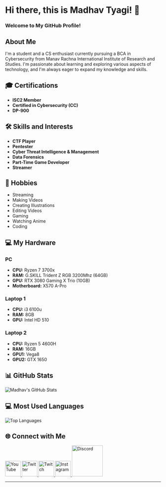 # Hi there, this is Madhav Tyagi! 👋
### Welcome to My GitHub Profile!

## About Me
I'm a student and a CS enthusiast currently pursuing a BCA in Cybersecurity from Manav Rachna International Institute of Research and Studies. I'm passionate about learning and exploring various aspects of technology, and I'm always eager to expand my knowledge and skills.

## 🎓 Certifications
- **ISC2 Member**
- **Certified in Cybersecurity (CC)**
- **DP-900**

## 🛠 Skills and Interests
- **CTF Player**
- **Pentester**
- **Cyber Threat Intelligence & Management**
- **Data Forensics**
- **Part-Time Game Developer**
- **Streamer**

## 🎨 Hobbies
- Streaming
- Making Videos
- Creating Illustrations
- Editing Videos
- Gaming
- Watching Anime
- Coding

## 💻 My Hardware
### PC
- **CPU:** Ryzen 7 3700x
- **RAM:** G.SKILL Trident Z RGB 3200Mhz (64GB)
- **GPU:** RTX 3080 Gaming X Trio (10GB)
- **Motherboard:** X570 A-Pro

### Laptop 1
- **CPU:** i3 6100u
- **RAM:** 8GB
- **GPU:** Intel HD 510

### Laptop 2
- **CPU:** Ryzen 5 4600H
- **RAM:** 16GB
- **GPU1:** Vega8
- **GPU2:** GTX 1650

## 📊 GitHub Stats

![Madhav's GitHub Stats](https://github-readme-stats.vercel.app/api?username=AreyMadhav&show_icons=true&theme=radical)

## 💻 Most Used Languages

![Top Languages](https://github-readme-stats.vercel.app/api/top-langs/?username=AreyMadhav&layout=compact&theme=radical)


## 🌐 Connect with Me

<a href="https://www.youtube.com/c/Croc3LL" target="_blank">
  <img src="https://upload.wikimedia.org/wikipedia/commons/f/fe/YouTube_social_dark_circle_%282017%29.svg" alt="YouTube" width="50px"/>
</a>
<a href="https://x.com/MadhavWasTaken" target="_blank">
  <img src="https://upload.wikimedia.org/wikipedia/commons/c/ce/X_logo_2023.svg" alt="Twitter" width="50px"/>
</a>
<a href="https://www.twitch.tv/croc3llislive" target="_blank">
  <img src="https://upload.wikimedia.org/wikipedia/commons/8/80/Twitch_Glitch_Logo_Black.svg" alt="Twitch" width="50px"/>
</a>
<a href="https://www.instagram.com/croc3ll/" target="_blank">
  <img src="https://upload.wikimedia.org/wikipedia/commons/e/e8/Instagram_circle.svg" alt="Instagram" width="50px"/>
</a>
<a href="https://discord.gg/RhSE2wm" target="_blank">
  <img src="https://upload.wikimedia.org/wikipedia/commons/e/e3/Discord_White_Text_Logo_%282015-2021%29.svg" alt="Discord" width="100px"/>
</a>

---

[YouTube]: https://www.youtube.com/c/Croc3LL
[X]: https://x.com/MadhavWasTaken
[Twitch]: https://www.twitch.tv/croc3llislive
[Instagram]: https://www.instagram.com/croc3ll/
[Discord]: https://discord.gg/RhSE2wm
